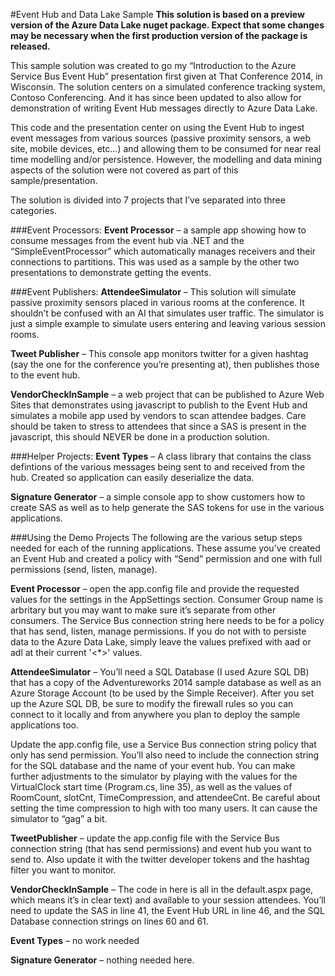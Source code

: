 #Event Hub and Data Lake Sample
**This solution is based on a preview version of the Azure Data Lake nuget package. Expect that some changes may be necessary when the first production version of the package is released.**

This sample solution was created to go my “Introduction to the Azure Service Bus Event Hub” presentation first given at That Conference 2014, in Wisconsin. The solution centers on a simulated conference tracking system, Contoso Conferencing. And it has since been updated to also allow for demonstration of writing Event Hub messages directly to Azure Data Lake. 

This code and the presentation center on using the Event Hub to ingest event messages from various sources (passive proximity sensors, a web site, mobile devices, etc…) and allowing them to be consumed for near real time modelling and/or persistence. However, the modelling and data mining aspects of the solution were not covered as part of this sample/presentation. 

The solution is divided into 7 projects that I’ve separated into three categories. 

###Event Processors:
**Event Processor** – a sample app showing how to consume messages from the event hub via .NET and the “SimpleEventProcessor” which automatically manages receivers and their connections to partitions. This was used as a sample by the other two presentations to demonstrate getting the events. 

###Event Publishers:
**AttendeeSimulator** – This solution will simulate passive proximity sensors placed in various rooms at the conference. It shouldn’t be confused with an AI that simulates user traffic. The simulator is just a simple example to simulate users entering and leaving various session rooms. 

**Tweet Publisher** – This console app monitors twitter for a given hashtag (say the one for the conference you’re presenting at), then publishes those to the event hub.

**VendorCheckInSample** – a web project that can be published to Azure Web Sites that demonstrates using javascript to publish to the Event Hub and simulates a mobile app used by vendors to scan attendee badges. Care should be taken to stress to attendees that since a SAS is present in the javascript, this should NEVER be done in a production solution.

###Helper Projects:
**Event Types** – A class library that contains the class defintions of the various messages being sent to and received from the hub. Created so application can easily deserialize the data. 

**Signature Generator** – a simple console app to show customers how to create SAS as well as to help generate the SAS tokens for use in the various applications. 

###Using the Demo Projects
The following are the various setup steps needed for each of the running applications. These assume you’ve created an Event Hub and created a policy with “Send” permission and one with full permissions (send, listen, manage).

**Event Processor** – open the app.config file and provide the requested values for the settings in the AppSettings section. Consumer Group name is arbritary but you may want to make sure it’s separate from other consumers. The Service Bus connection string here needs to be for a policy that has send, listen, manage permissions. If you do not with to persiste data to the Azure Data Lake, simply leave the values prefixed with aad or adl at their current '<*>' values.

**AttendeeSimulator** – You’ll need a SQL Database (I used Azure SQL DB) that has a copy of the Adventureworks 2014 sample database as well as an Azure Storage Account (to be used by the Simple Receiver). After you set up the Azure SQL DB, be sure to modify the firewall rules so you can connect to it locally and from anywhere you plan to deploy the sample applications too.

Update the app.config file, use a Service Bus connection string policy that only has send permission. You’ll also need to include the connection string for the SQL database and the name of your event hub. You can make further adjustments to the simulator by playing with the values for the VirtualClock start time (Program.cs, line 35), as well as the values of RoomCount, slotCnt, TimeCompression, and attendeeCnt. Be careful about setting the time compression to high with too many users. It can cause the simulator to “gag” a bit. 

**TweetPublisher** – update the app.config file with the Service Bus connection string (that has send permissions) and event hub you want to send to. Also update it with the twitter developer tokens and the hashtag filter you want to monitor. 

**VendorCheckInSample** – The code in here is all in the default.aspx page, which means it’s in clear text) and available to your session attendees. You’ll need to update the SAS in line 41, the Event Hub URL in line 46, and the SQL Database connection strings on lines 60 and 61. 

**Event Types** – no work needed

**Signature Generator** – nothing needed here.  
